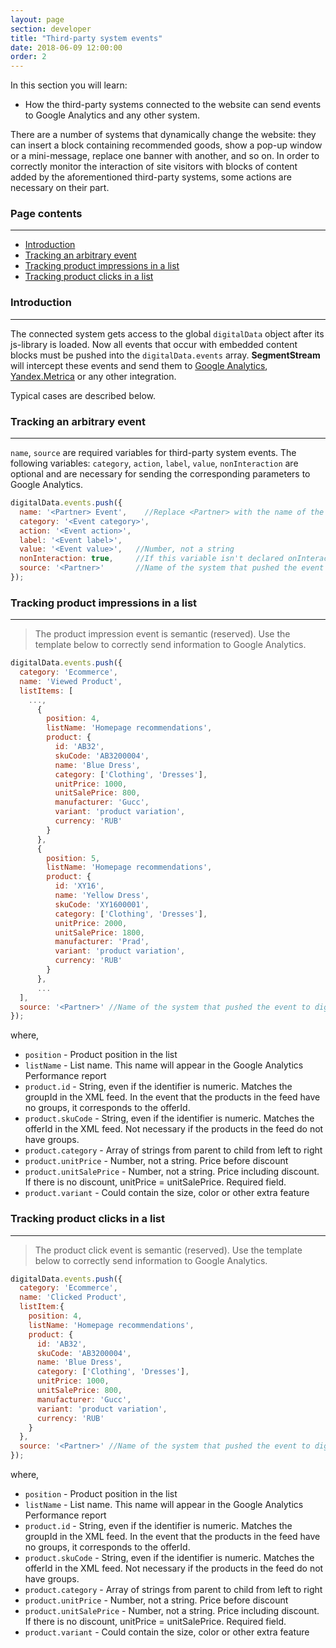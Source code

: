 ```yaml
---
layout: page
section: developer
title: "Third-party system events"
date: 2018-06-09 12:00:00
order: 2
---
```


In this section you will learn:
* How the third-party systems connected to the website can send events to Google Analytics and any other system.

There are a number of systems that dynamically change the website: they can insert a block containing recommended goods, show a pop-up window or a mini-message, replace one banner with another, and so on.
In order to correctly monitor the interaction of site visitors with blocks of content added by the aforementioned third-party systems, some actions are necessary on their part.

### Page contents
------
<ul class="page-navigation">
  <li><a href="#0">Introduction</a></li>
  <li><a href="#1">Tracking an arbitrary event</a></li>
  <li><a href="#2">Tracking product impressions in a list</a></li>
  <li><a href="#3">Tracking product clicks in a list</a></li>
</ul>

### <a name="0"></a> Introduction
------
The connected system gets access to the global `digitalData` object after its js-library is loaded. Now all events that occur with embedded content blocks must be pushed into the `digitalData.events` array. **SegmentStream** will intercept these events and send them to [Google Analytics](/integrations/google-analytics), [Yandex.Metrica](/integrations/yandex-metrica) or any other integration.

Typical cases are described below.

### <a name="1"></a> Tracking an arbitrary event
------
`name`, `source` are required variables for third-party system events. The following variables: `category`, `action`, `label`, `value`, `nonInteraction` are optional and are necessary for sending the corresponding parameters to Google Analytics.

```javascript
digitalData.events.push({
  name: '<Partner> Event',    //Replace <Partner> with the name of the system
  category: '<Event category>',
  action: '<Event action>',
  label: '<Event label>',
  value: '<Event value>',   //Number, not a string
  nonInteraction: true,     //If this variable isn't declared onInteraction: false will be passed by default
  source: '<Partner>'       //Name of the system that pushed the event to digitalData.events
});
```


### <a name="2"></a> Tracking product impressions in a list
------
>The product impression event is semantic (reserved). Use the template below to correctly send information to Google Analytics.

```javascript
digitalData.events.push({
  category: 'Ecommerce',
  name: 'Viewed Product',
  listItems: [
    ...,
      {
        position: 4,
        listName: 'Homepage recommendations',
        product: {
          id: 'AB32',
          skuCode: 'AB3200004',
          name: 'Blue Dress',
          category: ['Clothing', 'Dresses'],
          unitPrice: 1000,
          unitSalePrice: 800,
          manufacturer: 'Gucc',
          variant: 'product variation',
          currency: 'RUB'
        }
      },
      {
        position: 5,
        listName: 'Homepage recommendations',
        product: {
          id: 'XY16',
          name: 'Yellow Dress',
          skuCode: 'XY1600001',
          category: ['Clothing', 'Dresses'],
          unitPrice: 2000,
          unitSalePrice: 1800,
          manufacturer: 'Prad',
          variant: 'product variation',
          currency: 'RUB'
        }
      },
      ...
  ],
  source: '<Partner>' //Name of the system that pushed the event to digitalData.events
});
```
where,
* `position` - Product position in the list
* `listName` - List name. This name will appear in the Google Analytics Performance report
* `product.id` - String, even if the identifier is numeric. Matches the groupId in the XML feed. In the event that the products in the feed have no groups, it corresponds to the offerId.
* `product.skuCode` - String, even if the identifier is numeric. Matches the offerId in the XML feed. Not necessary if the products in the feed do not have groups.
* `product.category` - Array of strings from parent to child from left to right
* `product.unitPrice` - Number, not a string. Price before discount
* `product.unitSalePrice` -  Number, not a string. Price including discount. If there is no discount, unitPrice = unitSalePrice. Required field.
* `product.variant` - Could contain the size, color or other extra feature

### <a name="3"></a> Tracking product clicks in a list
------
>The product click event is semantic (reserved). Use the template below to correctly send information to Google Analytics.

```javascript
digitalData.events.push({
  category: 'Ecommerce',
  name: 'Clicked Product',
  listItem:{
    position: 4,
    listName: 'Homepage recommendations',
    product: {
      id: 'AB32',
      skuCode: 'AB3200004',
      name: 'Blue Dress',
      category: ['Clothing', 'Dresses'],
      unitPrice: 1000,
      unitSalePrice: 800,
      manufacturer: 'Gucc',
      variant: 'product variation',
      currency: 'RUB'
    }
  },
  source: '<Partner>' //Name of the system that pushed the event to digitalData.events
});
```
where,
* `position` - Product position in the list
* `listName` - List name. This name will appear in the Google Analytics Performance report
* `product.id` - String, even if the identifier is numeric. Matches the groupId in the XML feed. In the event that the products in the feed have no groups, it corresponds to the offerId.
* `product.skuCode` - String, even if the identifier is numeric. Matches the offerId in the XML feed. Not necessary if the products in the feed do not have groups.
* `product.category` - Array of strings from parent to child from left to right
* `product.unitPrice` - Number, not a string. Price before discount
* `product.unitSalePrice` -  Number, not a string. Price including discount. If there is no discount, unitPrice = unitSalePrice. Required field.
* `product.variant` - Could contain the size, color or other extra feature
